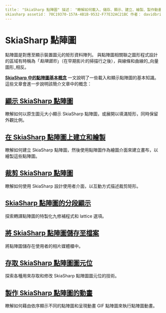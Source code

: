 ```yaml
---
title： "SkiaSharp 點陣圖" 描述： "瞭解如何載入、儲存、顯示、建立、繪製、製作動畫，以及存取 SkiaSharp 點陣圖的位。"
skiasharp assetid： 70C19370-157A-4B1B-9532-F77E32AC21BC 作者： davidbritch ms。作者： dabritch ms。日期：07/17/2018 不是-loc： [ Xamarin.Forms ， Xamarin.Essentials ]
---
```


# <a name="skiasharp-bitmaps"></a>SkiaSharp 點陣圖

點陣圖是對應至顯示裝置圖元的矩形資料陣列。 與點陣圖相關聯之圖形程式設計的區域有時稱為「_點陣圖形_」（在早期影片的掃描行之後），與線條和曲線的_向量圖形_相反。 

**[SkiaSharp 中的點陣圖基本概念](../basics/bitmaps.md)** 一文說明了一些載入和顯示點陣圖的基本知識。 這些文章會進一步說明該簡介文章中的概念：

## <a name="displaying-skiasharp-bitmaps"></a>[顯示 SkiaSharp 點陣圖](displaying.md)

瞭解如何以原生圖元大小顯示 SkiaSharp 點陣圖，或展開以填滿矩形，同時保留外觀比例。

## <a name="creating-and-drawing-on-skiasharp-bitmaps"></a>[在 SkiaSharp 點陣圖上建立和繪製](drawing.md)

瞭解如何建立 SkiaSharp 點陣圖，然後使用點陣圖作為繪圖介面來建立畫布，以繪製這些點陣圖。

## <a name="cropping-skiasharp-bitmaps"></a>[裁剪 SkiaSharp 點陣圖](cropping.md)

瞭解如何使用 SkiaSharp 設計使用者介面，以互動方式描述裁剪矩形。

## <a name="segmented-display-of-skiasharp-bitmaps"></a>[SkiaSharp 點陣圖的分段顯示](segmented.md)

探索轉譯點陣圖的特製化九修補程式和 lattice 選項。

## <a name="saving-skiasharp-bitmaps-to-files"></a>[將 SkiaSharp 點陣圖儲存至檔案](saving.md)

將點陣圖儲存在使用者的相片媒體櫃中。

## <a name="accessing-skiasharp-bitmap-pixel-bits"></a>[存取 SkiaSharp 點陣圖圖元位](pixel-bits.md)

探索各種用來存取和修改 SkiaSharp 點陣圖圖元位的技術。

## <a name="animating-skiasharp-bitmaps"></a>[製作 SkiaSharp 點陣圖的動畫](animating.md)

瞭解如何藉由依序顯示不同的點陣圖和呈現動畫 GIF 點陣圖來執行點陣圖動畫。
